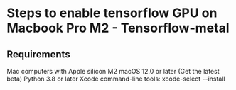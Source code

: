 # Steps to enable tensorflow GPU on Macbook Pro M2 - Tensorflow-metal

## Requirements

Mac computers with Apple silicon M2
macOS 12.0 or later (Get the latest beta)
Python 3.8 or later
Xcode command-line tools: xcode-select --install
